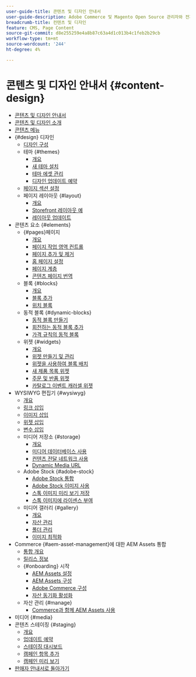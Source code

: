 ```yaml
---
user-guide-title: 콘텐츠 및 디자인 안내서
user-guide-description: Adobe Commerce 및 Magento Open Source 관리자와 전자 상거래 마케터를 위한 콘텐츠 및 디자인 기능에 대한 포괄적인 정보입니다.
breadcrumb-title: 컨텐츠 및 디자인
feature: CMS, Page Content
source-git-commit: d8e255259e4a8b87c63a4d1c013b4c1feb2b29cb
workflow-type: tm+mt
source-wordcount: '244'
ht-degree: 4%

---
```



# 콘텐츠 및 디자인 안내서 {#content-design}

- [콘텐츠 및 디자인 안내서](guide-overview.md)
- [콘텐츠 및 디자인 소개](introduction.md)
- [콘텐츠 메뉴](content-menu.md)
- {#design} 디자인
   - [디자인 구성](configuration.md)
   - 테마 {#themes}
      - [개요](themes.md)
      - [새 테마 설치](theme-install.md)
      - [테마 에셋 관리](theme-assets.md)
      - [디자인 업데이트 예약](schedule.md)
   - [페이지 섹션 설정](page-setup.md)
   - 페이지 레이아웃 {#layout}
      - [개요](page-layout.md)
      - [Storefront 레이아웃 예](page-layout-examples.md)
      - [레이아웃 업데이트](layout-updates.md)
- 콘텐츠 요소 {#elements}
   - {#pages}페이지
      - [개요](pages.md)
      - [페이지 작업 영역 컨트롤](pages-workspace.md)
      - [페이지 추가 및 제거](page-add.md)
      - [홈 페이지 설정](page-home-new.md)
      - [페이지 계층](page-hierarchy.md)
      - [콘텐츠 페이지 번역](page-translate.md)
   - 블록 {#blocks}
      - [개요](blocks.md)
      - [블록 추가](block-add.md)
      - [위치 블록](block-position.md)
   - 동적 블록 {#dynamic-blocks}
      - [동적 블록 만들기](dynamic-blocks.md)
      - [회전하는 동적 블록 추가](dynamic-blocks-rotate.md)
      - [가격 규칙의 동적 블록](dynamic-blocks-price-rules.md)
   - 위젯 {#widgets}
      - [개요](widgets.md)
      - [위젯 만들기 및 관리](widget-create.md)
      - [위젯을 사용하여 블록 배치](widget-static-block.md)
      - [새 제품 목록 위젯](widget-new-products-list.md)
      - [주문 및 반품 위젯](widget-orders-returns.md)
      - [카탈로그 이벤트 캐러셀 위젯](widget-event-carousel.md)
- WYSIWYG 편집기 {#wysiwyg}
   - [개요](editor.md)
   - [링크 삽입](editor-insert-link.md)
   - [이미지 삽입](editor-insert-image.md)
   - [위젯 삽입](editor-widget.md)
   - [변수 삽입](editor-insert-variable.md)
   - 미디어 저장소 {#storage}
      - [개요](media-storage.md)
      - [미디어 데이터베이스 사용](media-storage-database.md)
      - [컨텐츠 전달 네트워크 사용](media-storage-content-delivery-network.md)
      - [Dynamic Media URL](catalog-urls-dynamic-media.md)
   - Adobe Stock {#adobe-stock}
      - [Adobe Stock 통합](adobe-stock.md)
      - [Adobe Stock 이미지 사용](adobe-stock-manage.md)
      - [스톡 이미지 미리 보기 저장](adobe-stock-save-preview.md)
      - [스톡 이미지에 라이센스 부여](adobe-stock-license-image.md)
   - 미디어 갤러리 {#gallery}
      - [개요](media-gallery.md)
      - [자산 관리](media-gallery-asset-management.md)
      - [폴더 관리](media-gallery-folder-management.md)
      - [이미지 최적화](media-gallery-image-optimization.md)
- Commerce {#aem-asset-management}에 대한 AEM Assets 통합
   - [통합 개요](aem-assets-integration.md)
   - [릴리스 정보](aem-assets-release-notes.md)
   - {#onboarding} 시작
      - [AEM Assets 설정](aem-assets-onboard.md)
      - [AEM Assets 구성](aem-assets-configure-aem.md)
      - [Adobe Commerce 구성](aem-assets-configure-commerce.md)
      - [자산 동기화 활성화](aem-assets-setup-synchronization.md)
   - 자산 관리 {#manage}
      - [Commerce과 함께 AEM Assets 사용](aem-assets-manage.md)
- 미디어 {#media}
- 콘텐츠 스테이징 {#staging}
   - [개요](content-staging.md)
   - [업데이트 예약](content-staging-scheduled-update.md)
   - [스테이징 대시보드](content-staging-dashboard.md)
   - [캠페인 항목 추가](content-staging-add-item.md)
   - [캠페인 미리 보기](content-staging-preview.md)
- [판매자 안내서로 돌아가기](https://experienceleague.adobe.com/en/docs/commerce-admin/user-guides/home)
